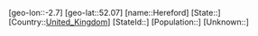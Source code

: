 ﻿---
location: [52.07,-2.7]
type: City
tags:
- geo/City


SpocWebEntityId: 30896
isDeleted: false
confidential: public

---
[geo-lon::-2.7]
[geo-lat::52.07]
[name::Hereford]
[State::]
[Country::[United_Kingdom](geo/Continent/Europe/United_Kingdom.md)]
[StateId::]
[Population::]
[Unknown::]

